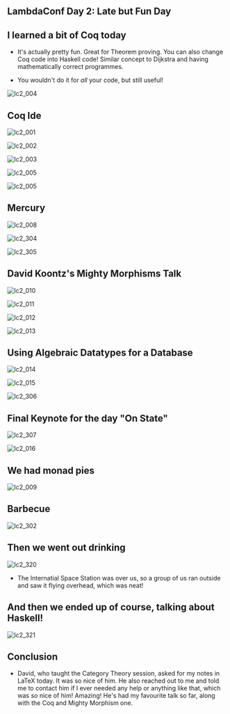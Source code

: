 ## LambdaConf Day 2: Late but Fun Day

## I learned a bit of Coq today

- It's actually pretty fun. Great for Theorem proving.
  You can also change Coq code into Haskell code!
  Similar concept to Dijkstra and having mathematically
  correct programmes. 
  
- You wouldn't do it for *all* your code, but still useful!

![lc2_004](/images/lc2_004.png)

## Coq Ide

![lc2_001](/images/lc2_001.png)

![lc2_002](/images/lc2_002.png)

![lc2_003](/images/lc2_003.png)

![lc2_005](/images/lc2_005.png)

![lc2_005](/images/lc2_005.png)

## Mercury

![lc2_008](/images/lc2_008.png)

![lc2_304](/images/lc2_304.png)

![lc2_305](/images/lc2_305.png)

## David Koontz's Mighty Morphisms Talk

![lc2_010](/images/lc2_010.png)

![lc2_011](/images/lc2_011.png)

![lc2_012](/images/lc2_012.png)

![lc2_013](/images/lc2_013.png)

## Using Algebraic Datatypes for a Database

![lc2_014](/images/lc2_014.png)

![lc2_015](/images/lc2_015.png)

![lc2_306](/images/lc2_306.png)

## Final Keynote for the day "On State"

![lc2_307](/images/lc2_307.png)

![lc2_016](/images/lc2_016.png)

## We had monad pies

![lc2_009](/images/lc2_009.png)

## Barbecue

![lc2_302](/images/lc2_302.png)

## Then we went out drinking

![lc2_320](/images/lc2_320.png)

- The Internatial Space Station was over us, 
  so a group of us ran outside and saw it flying
  overhead, which was neat!

## And then we ended up of course, talking about Haskell!

![lc2_321](/images/lc2_321.png)

## Conclusion

- David, who taught the Category Theory session,
  asked for my notes in LaTeX today. It was so nice 
  of him. He also reached out to me and told me to 
  contact him if I ever needed any help or anything 
  like that, which was *so* nice of him!
  Amazing!
  He's had my favourite talk so far, along with the 
  Coq and Mighty Morphism one. 
